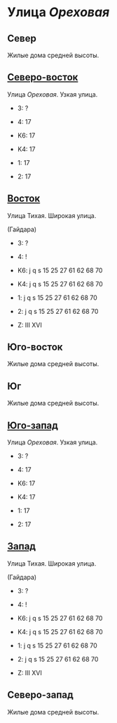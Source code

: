 # Улица *Ореховая*

## Север

Жилые дома средней высоты.

## [Северо-восток](./10540080.md)

Улица *Ореховая*.
Узкая улица.

* 3:    ?
* 4:    17

* K6:   17
* K4:   17
* 1:    17
* 2:    17

## [Восток](./10557092.md)

Улица Тихая.
Широкая улица.

(Гайдара)

* 3:    ?
* 4:    !

* K6:   j   q   s
        15  25  27  61  62  68  70
* K4:   j   q   s
        15  25  27  61  62  68  70
* 1:    j   q   s
        15  25  27  61  62  68  70
* 2:    j   q   s
        15  25  27  61  62  68  70

* Z:    III XVI

## Юго-восток

Жилые дома средней высоты.

## Юг

Жилые дома средней высоты.

## [Юго-запад](./520085.md)

Улица *Ореховая*.
Узкая улица.

* 3:    ?
* 4:    17

* K6:   17
* K4:   17
* 1:    17
* 2:    17

## [Запад](./10515090.md)

Улица Тихая.
Широкая улица.

(Гайдара)

* 3:    ?
* 4:    !

* K6:   j   q   s
        15  25  27  61  62  68  70
* K4:   j   q   s
        15  25  27  61  62  68  70
* 1:    j   q   s
        15  25  27  61  62  68  70
* 2:    j   q   s
        15  25  27  61  62  68  70

* Z:    III XVI

## Северо-запад

Жилые дома средней высоты.
